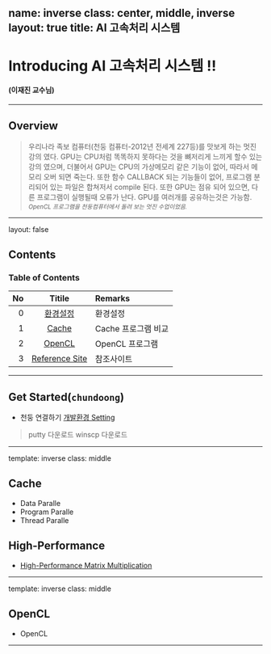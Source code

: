 name: inverse
class: center, middle, inverse
layout: true
title: AI 고속처리 시스템
---

# Introducing AI 고속처리 시스템 !!

#### (이재진 교수님)

---

## Overview

> 우리나라 족보 컴퓨터(천둥 컴퓨터-2012년 전세계 227등)를 맛보게 하는 멋진 강의 였다.
> GPU는 CPU처럼 똑똑하지 못하다는 것을 뼈저리게 느끼게 할수 있는 강의 였으며,
> 더불어서 GPU는 CPU의 가상메모리 같은 기능이 없어, 따라서 메모리 오버 되면 죽는다.
> 또한 함수 CALLBACK 되는 기능들이 없어, 프로그램 분리되어 있는 파일은 합쳐저서 compile 된다.
> 또한 GPU는 점유 되어 있으면, 다른 프로그램이 실행될때 오류가 난다. GPU를 여러개를 공유하는것은 가능함.  
> <small> *OpenCL 프로그램을 천둥컴퓨터에서 돌려 보는 멋진 수업이었음.* </small>

---

layout: false

<a name="contents"/>

## Contents

### Table of Contents

|No|Titile|Remarks|
|--:|:-:|:--|
|0|[환경설정](#install)|환경설정|
|1|[Cache](#Cache)|Cache 프로그램 비교|
|2|[OpenCL](#OpenCL)|OpenCL 프로그램|
|3|[Reference Site](#reference)|참조사이트|

---

<a name="install"/>

## Get Started(`chundoong`)

* 천둥 연결하기 [개발환경 Setting](https://gist.github.com/nadavrot/5b35d44e8ba3dd718e595e40184d03f0/)

> putty 다운로드
> winscp 다운로드

---

template: inverse
class: middle

<a name="Cache"/>

## Cache

* Data Paralle
* Program Paralle
* Thread Paralle

## High-Performance

* [High-Performance Matrix Multiplication](https://gist.github.com/nadavrot/5b35d44e8ba3dd718e595e40184d03f0/)

---

template: inverse
class: middle

<a name="OpenCL"/>

## OpenCL

* OpenCL

---